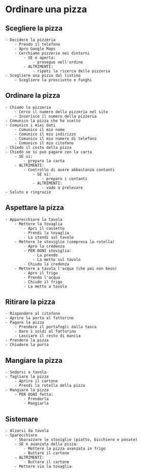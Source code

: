 # Ordinare una pizza

 ## Scegliere la pizza
    - Decidere la pizzeria
        - Prendo il telefono
        - Apro Google Maps
        - Cerchiamo pizzerie nei dintorni
            - SE è aperta:
                - proseguo nell'ordine
            - ALTRIMENTI:
                - ripeti la ricerca della pizzeria
    - Scegliere una pizza dal listino
        - Scegliere la prosciutto e funghi

 ## Ordinare la pizza
    - Chiamo la pizzeria
        - Cerco il numero della pizzeria nel sito
        - Inserisco il numero della pizzeria
    - Comunico la pizza che ho scelto
    - Comunico i miei dati
        - Comunico il mio nome
        - Comunico il mio indirizzo
        - Comunico il mio numero di telefono
        - Comunico il mio citofono
    - Chiedo il costo della pizza
    - Chiedo se si può pagare con la carta
        - SE si:
            - preparo la carta
        - ALTRIMENTI:
            - Controllo di avere abbastanza contanti
                - SE si:
                    - preparo i contanti
                - ALTRIMENTI:
                    - vado a prelevare
    - Saluto e ringrazio

 ## Aspettare la pizza
    - Apparecchiare la tavola
        - Mettere la tovaglia
            - Apri il cassetto
            - Prendi la tovaglia
            - La stendi sul tavolo
        - Mettere le stoviglie (compresa la rotella)
            - Apro la credenza
            - PER OGNI stoviglia:
                - La prendo
                - La metto sul tavolo
            - Chiudo la credenza
        - Mettere a tavola l'acqua (che poi non bevo)
            - Apro il frigo
            - Prendo l'acqua
            - Chiudo il frigo
            - La metto a tavola

 ## Ritirare la pizza
    - Rispondere al citofono
    - Aprire la porta al fattorino
    - Pagare la pizza
        - Prendere il portafogli dalla tasca
        - Dare i soldi al fattorino
        - Lasciare il resto di mancia
    - Prendere la pizza
    - Chiudere la porta

 ## Mangiare la pizza
    - Sedersi a tavola
    - Tagliare la pizza
        - Aprire il cartone
        - Prendi la rotella della pizza
    - Mangiare la pizza
        - PER OGNI fetta:
            - Prenderla
            - Mangiarla
 ## Sistemare
    - Alzarsi da tavola
    - Sparecchiare
        - Sbarazzare le stoviglie (piatto, bicchiere e posate)
        - SE è avanzata della pizza:
            - Mettere la pizza avanzata in frigo
            - Buttare il cartone
        - ALTRIMENTI:
            - Buttare il cartone
        - Mettere via la tovaglia